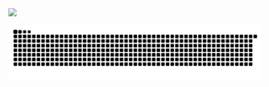 
<img src="https://readme-typing-svg.herokuapp.com?font=Architects+Daughter&color=04C42B&size=30&center=false&lines=Holaaa+soy+Ulises;Y+me+encanta+la+compu;"/>
<br/>

![𝙶𝚒𝚝𝚑𝚞𝚋 𝙲𝚘𝚗𝚝𝚛𝚒𝚋𝚞𝚝𝚒𝚘𝚗 𝙶𝚛𝚊𝚙𝚑](https://github.com/JayantGoel001/JayantGoel001/blob/master/github-contribution-grid-snake.svg)
<br/>
